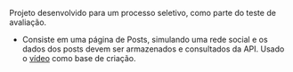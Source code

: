 Projeto desenvolvido para um processo seletivo, como parte do teste de avaliação.

 - Consiste em uma página de Posts, simulando uma rede social e os dados dos posts devem ser armazenados e consultados da API. Usado o [vídeo](https://www.youtube.com/watch?v=wtl8ZyCbTbg&ab_channel=PedroImpulcetto) como base de criação.
